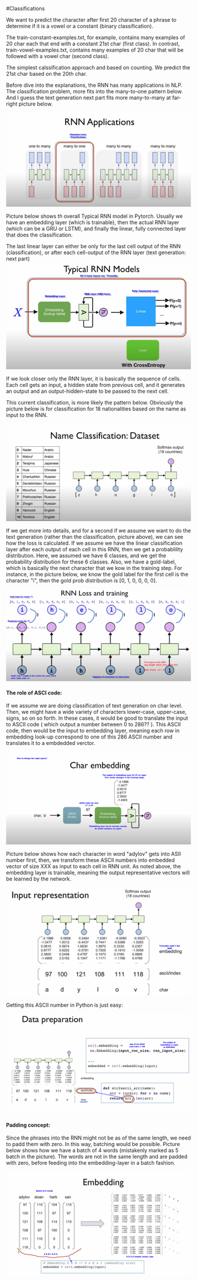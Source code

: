 #Classifications


We want to predict the character after first 20 character of a phrase to determine if it is
a vowel or a constant (binary classification).

The train-constant-examples.txt, for example, contains many examples of 20 char each that
end with a constant 21st char (first class). In contrast, train-vowel-examples.txt, contains
many examples of 20 char that will be followed with a vowel char (second class).

The simplest calssification approach and based on counting. We predict the 21st char based on
the 20th char.

Before dive into the explanations, the RNN has many applications in NLP. The classification problem, more fits into 
the many-to-one pattern below. And I guess the text generation next part fits more many-to-many at far-right picture below.

![RNN_categories](pictures/Various_RNN_applications.jpg)


Picture below shows th overall Typical RNN model in Pytorch. Usually we have an embedding layer (which is trainable),
then the actual RNN layer (which can be a GRU or LSTM), and finally the linear, fully connected layer that 
does the classification.

The last linear layer can either be only for the last cell output of the RNN (classification), or after each cell-output of
the RNN layer (text generation: next part)
![typical_RNN](pictures/Typical_RNN_w_embedding_and_linear_layers.jpg)

If we look closer only the RNN layer, it is basically the sequence of cells. Each cell gets an input, a hidden state
 from previous cell, and it generates an output and an output-hidden-state to be passed to the next cell.
 
 This current classification, is more likely the pattern below. Obviously the picture below is for classification
 for 18 nationalities based on the name as input to the RNN.
 
 ![RNN_loss](pictures/RNN_for_18_nationalities_classifications.jpg)
 
 If we get more into details, and for a second if we assume we want to do the text generation (rather than the classification, picture above),
 we can see how the loss is calculated.
 If we assume we have the linear classification layer after each output of each cell in this RNN, then we get a probablility 
 distribution. Here, we assumed we have 6 classes, and we get the probability distribution for these 6 classes. Also,
 we have a gold-label, which is basically the next character that we kow in the training step. For instance, in the picture
 below, we know the gold label for the first cell is the character "i", then the gold prob distribution is [0, 1, 0, 0, 0, 0].
 
 ![RNN_loss](pictures/RNN_loss.jpg)
 
 #### The role of ASCI code:
 If we assume we are doing classification of text generation on char level. Then, we might have a wide variety of characters
 lower-case, upper-case, signs, so on so forth. In these cases, it would be good to translate the input to ASCII code (
 which output a number between 0 to 286?? ). This ASCII code, then would be the input to embedding layer, meaning each
 row in embedding look-up correspond to one of this 286 ASCII number and translates it to a embdedded verctor. 
 
 ![ASCII_translation](pictures/char_level_classfications_and_make_each_char_as_ASCII_input_to_Embedding.jpg)

Picture below shows how each character in word "adylov" gets into ASII number first, then, we transform these ASCII numbers
into embedded vector of size XXX as input to each cell in RNN unit. As noted above, the embedding layer is trainable, meaning
the output representative vectors will be learned by the network. 

 ![ASCII_Embedding_together](pictures/EMbedding_as_a_tranable_layer_in_RNN.jpg)
 
 Getting this ASCII number in Python is just easy:
 
 ![getting_ASCII_number](pictures/EMbedding_as_a_tranable_layer_in_RNN2.jpg)
 
 #### Padding concept:
 Since the phrases into the RNN might not be as of the same length, we need to padd them with zero. In this way, batching 
 would be possible.
 Picture below shows how we have a batch of 4 words (mistakenly marked as 5 batch in the picture). The words are not in the same length
 and are padded with zero, before feeding into the embedding-layer in a batch fashion.
 
 ![RNN_loss](pictures/embedding_and_padding_when_the_input_words_are_of_different_length.jpg)

